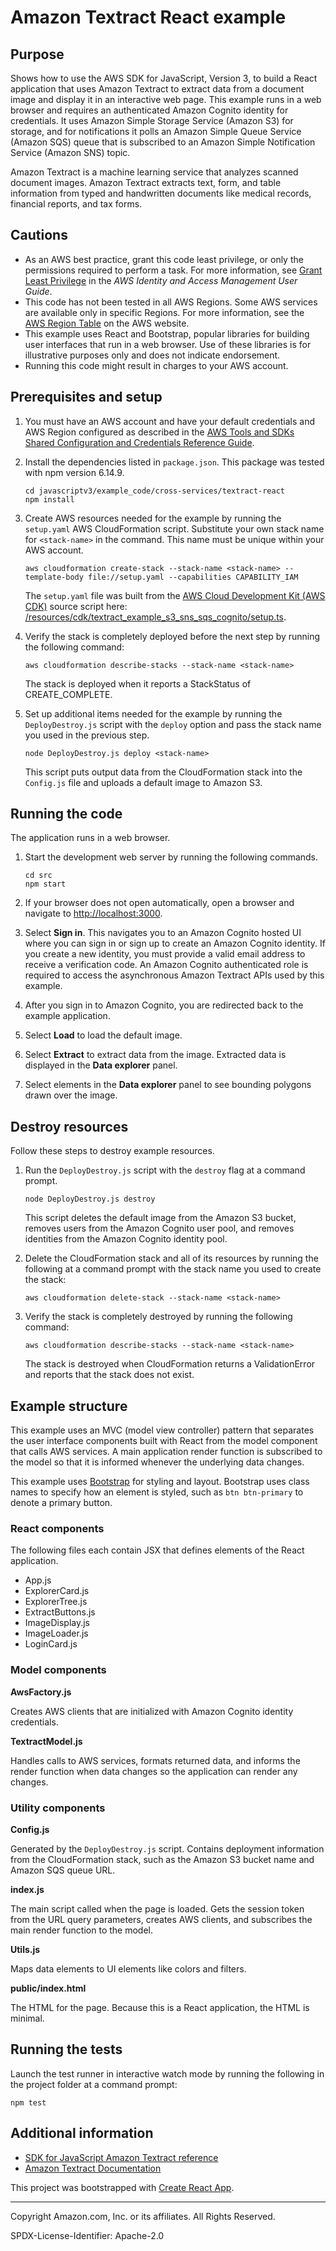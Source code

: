 # Amazon Textract React example

## Purpose

Shows how to use the AWS SDK for JavaScript, Version 3, to build a React application
that uses Amazon Textract to extract data from a document image and display it in
an interactive web page. This example runs in a web browser and requires an 
authenticated Amazon Cognito identity for credentials. It uses Amazon Simple Storage 
Service (Amazon S3) for storage, and for notifications it polls an Amazon Simple 
Queue Service (Amazon SQS) queue that is subscribed to an Amazon Simple Notification 
Service (Amazon SNS) topic.

Amazon Textract is a machine learning service that analyzes scanned document images. 
Amazon Textract extracts text, form, and table information from typed and handwritten 
documents like medical records, financial reports, and tax forms.   

## Cautions

- As an AWS best practice, grant this code least privilege, or only the 
  permissions required to perform a task. For more information, see 
  [Grant Least Privilege](https://docs.aws.amazon.com/IAM/latest/UserGuide/best-practices.html#grant-least-privilege) 
  in the *AWS Identity and Access Management 
  User Guide*.
- This code has not been tested in all AWS Regions. Some AWS services are 
  available only in specific Regions. For more information, see the 
  [AWS Region Table](https://aws.amazon.com/about-aws/global-infrastructure/regional-product-services/)
  on the AWS website.
- This example uses React and Bootstrap, popular libraries for building user interfaces 
that run in a web browser. Use of these libraries is for illustrative purposes only 
and does not indicate endorsement.
- Running this code might result in charges to your AWS account.

## Prerequisites and setup

1. You must have an AWS account and have your default credentials and AWS Region
configured as described in the [AWS Tools and SDKs Shared Configuration and
Credentials Reference Guide](https://docs.aws.amazon.com/credref/latest/refdocs/creds-config-files.html).

1. Install the dependencies listed in `package.json`. This package was tested with
npm version 6.14.9.

    ```
    cd javascriptv3/example_code/cross-services/textract-react 
    npm install
    ```

1. Create AWS resources needed for the example by running the `setup.yaml` AWS
CloudFormation script. Substitute your own stack name for `<stack-name>` in the command.
This name must be unique within your AWS account. 

    ```
    aws cloudformation create-stack --stack-name <stack-name> --template-body file://setup.yaml --capabilities CAPABILITY_IAM
    ```

    The `setup.yaml` file was built from the 
    [AWS Cloud Development Kit (AWS CDK)](https://docs.aws.amazon.com/cdk/) 
    source script here: 
    [/resources/cdk/textract_example_s3_sns_sqs_cognito/setup.ts](https://github.com/awsdocs/aws-doc-sdk-examples/blob/master/resources/cdk/textract_example_s3_sns_sqs_cognito/setup.ts). 

1. Verify the stack is completely deployed before the next step by running the 
following command:

    ```
    aws cloudformation describe-stacks --stack-name <stack-name>
    ```
    
    The stack is deployed when it reports a StackStatus of CREATE_COMPLETE.

1. Set up additional items needed for the example by running the `DeployDestroy.js` 
script with the `deploy` option and pass the stack name you used in the previous step.

    ```
    node DeployDestroy.js deploy <stack-name>
    ```
    
    This script puts output data from the CloudFormation stack into the `Config.js` file 
    and uploads a default image to Amazon S3. 
    
## Running the code

The application runs in a web browser.

1. Start the development web server by running the following commands.

    ```
    cd src
    npm start
    ```

1. If your browser does not open automatically, open a browser and navigate to 
[http://localhost:3000](http://localhost:3000).

1. Select **Sign in**. This navigates you to an Amazon Cognito hosted UI where you
can sign in or sign up to create an Amazon Cognito identity. If you create a new
identity, you must provide a valid email address to receive a verification code. An
Amazon Cognito authenticated role is required to access the asynchronous Amazon
Textract APIs used by this example.

1. After you sign in to Amazon Cognito, you are redirected back to the example 
application.

1. Select **Load** to load the default image.

1. Select **Extract** to extract data from the image. Extracted data is displayed
in the **Data explorer** panel.

1. Select elements in the **Data explorer** panel to see bounding polygons drawn
over the image.

## Destroy resources

Follow these steps to destroy example resources.
 
1. Run the `DeployDestroy.js` script with the `destroy` flag at a command 
prompt.

    ```
    node DeployDestroy.js destroy
    ```
    
    This script deletes the default image from the Amazon S3 bucket, removes users from
    the Amazon Cognito user pool, and removes identities from the Amazon Cognito identity
    pool.

1. Delete the CloudFormation stack and all of its resources by running the following
at a command prompt with the stack name you used to create the stack:

    ```
    aws cloudformation delete-stack --stack-name <stack-name>
    ```
    
1. Verify the stack is completely destroyed by running the following command:

    ```
    aws cloudformation describe-stacks --stack-name <stack-name>
    ```
    
    The stack is destroyed when CloudFormation returns a ValidationError and reports
    that the stack does not exist.

## Example structure

This example uses an MVC (model view controller) pattern that separates the user
interface components built with React from the model component that calls AWS 
services. A main application render function is subscribed to the model so that it is
informed whenever the underlying data changes.

This example uses [Bootstrap](https://getbootstrap.com/) for styling and layout.
Bootstrap uses class names to specify how an element is styled, such as 
`btn btn-primary` to denote a primary button.

### React components

The following files each contain JSX that defines elements of the React application. 

* App.js
* ExplorerCard.js
* ExplorerTree.js
* ExtractButtons.js
* ImageDisplay.js
* ImageLoader.js
* LoginCard.js

### Model components

**AwsFactory.js**

Creates AWS clients that are initialized with Amazon Cognito identity credentials.

**TextractModel.js**

Handles calls to AWS services, formats returned data, and informs the render function
when data changes so the application can render any changes.

### Utility components

**Config.js**

Generated by the `DeployDestroy.js` script. Contains deployment information from 
the CloudFormation stack, such as the Amazon S3 bucket name and Amazon SQS queue URL.

**index.js**

The main script called when the page is loaded. Gets the session token from the URL
query parameters, creates AWS clients, and subscribes the main render function to
the model.

**Utils.js**

Maps data elements to UI elements like colors and filters.

**public/index.html**

The HTML for the page. Because this is a React application, the HTML is minimal.

## Running the tests

Launch the test runner in interactive watch mode by running the following in the 
project folder at a command prompt:

```
npm test
```

## Additional information

- [SDK for JavaScript Amazon Textract reference](https://docs.aws.amazon.com/AWSJavaScriptSDK/v3/latest/clients/client-textract/index.html)
- [Amazon Textract Documentation](https://docs.aws.amazon.com/textract/)

This project was bootstrapped with [Create React App](https://github.com/facebook/create-react-app).

---
Copyright Amazon.com, Inc. or its affiliates. All Rights Reserved.

SPDX-License-Identifier: Apache-2.0
